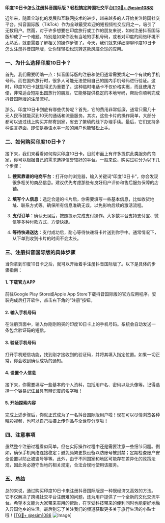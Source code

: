 **印度10日卡怎么注册抖音国际版？轻松搞定跨国社交平台[[TG💪+ @esim1088](https://t.me/s/esim1088)]**

近年来，随着全球化的发展和互联网技术的进步，越来越多的人开始关注跨国社交平台。抖音国际版（TikTok）作为全球最受欢迎的短视频社交应用之一，吸引了无数用户。然而，对于许多想要在印度旅行或工作的朋友来说，如何注册抖音国际版却成了一个难题。特别是如果你没有当地的手机号码，或者对印度的网络环境不太熟悉，就更需要了解相关的操作步骤了。今天，我们就来详细聊聊印度10日卡怎么注册抖音国际版，让你轻轻松松玩转这款风靡全球的应用。

### 一、为什么选择印度10日卡？

首先，我们需要明确一点：抖音国际版的注册和使用通常需要绑定一个有效的手机号码。而在国外旅行时，很多人可能无法使用自己的国内手机号码进行验证。这时，印度10日卡就显得尤为重要了。这种临时电话卡不仅价格实惠，而且使用方便，非常适合短期出国旅行的朋友。它能够提供稳定的本地号码，帮助你顺利完成抖音国际版的注册流程。

那么，印度10日卡到底有哪些优势呢？首先，它的费用非常低廉，通常只需几十元人民币就能买到10天的通话和流量服务。其次，这些卡片的操作简单，大部分都可以通过线上购买并邮寄到家，省去了繁琐的线下办理手续。最后，它们支持多种语言界面，即使是英语水平一般的用户也能轻松上手。

### 二、如何购买印度10日卡？

接下来，我们来看看如何购买印度10日卡。目前市面上有许多提供此类服务的商家，你可以根据自己的需求选择信誉较好的平台。一般来说，购买过程分为以下几个步骤：

1. **搜索靠谱的电商平台**：打开你的浏览器，输入关键词“印度10日卡”，你会发现很多相关的商品信息。建议优先考虑那些有良好用户评价和售后服务保障的店铺。
   
2. **填写个人信息**：选定合适的卡片后，你需要填写一些基本信息，比如收货地址、联系方式等。确保所有信息准确无误，以免影响后续的激活流程。

3. **支付订单**：确认无误后，按照提示完成支付操作。大多数平台支持支付宝、微信等多种付款方式，方便快捷。

4. **等待快递送达**：支付成功后，耐心等待快递将卡片送到你手中。通常情况下，从下单到收到卡片的时间不会太长。

### 三、注册抖音国际版的具体步骤

当你拿到印度10日卡之后，就可以开始着手注册抖音国际版了。以下是具体的步骤指南：

#### 1. 下载官方APP
前往Google Play Store或Apple App Store下载抖音国际版的官方应用程序。安装完成后打开软件，点击右下角的“注册”按钮。

#### 2. 输入手机号码
在注册页面中，输入你刚刚购买的印度10日卡上的手机号码。系统会自动发送一条包含验证码的短信。

#### 3. 验证手机号码
打开手机短信功能，找到刚才接收到的验证码，并将其填入指定位置。如果一切正常，你会收到确认成功的通知。

#### 4. 设置个人信息
接下来，你需要填写一些基本的个人资料，包括用户名、密码以及头像等。记得选择一个容易记住且具有辨识度的名字哦！

#### 5. 开始探索内容
完成上述步骤后，你就正式成为了一名抖音国际版用户啦！现在可以尽情浏览各种精彩视频，也可以自己拍摄上传作品与全世界分享啦！

### 四、注意事项

虽然整个注册过程看似简单，但在实际操作过程中还是需要注意一些细节问题。例如，确保手机网络连接稳定；避免频繁更换设备以防账号被封禁；定期检查账户安全设置以防止被盗号等等。此外，由于不同国家和地区可能存在差异化的政策法规，因此务必遵守当地的相关规定，合法合规地使用该服务。

### 五、总结

总的来说，通过购买印度10日卡来注册抖音国际版是一种既经济又高效的方法。它不仅解决了跨境社交平台注册难的问题，还为用户提供了一个全新的文化交流平台。希望本文能为大家带来实用的帮助，在享受科技带来的便利同时也能更好地融入异国他乡的生活。最后别忘了关注我们的频道获取更多关于旅行生活的小贴士哦！[[TG💪+ @esim1088](https://t.me/s/esim1088) ![Image](https://i.postimg.cc/4NQfJmqS/Snipaste-2025-05-13-00-14-12.png)]